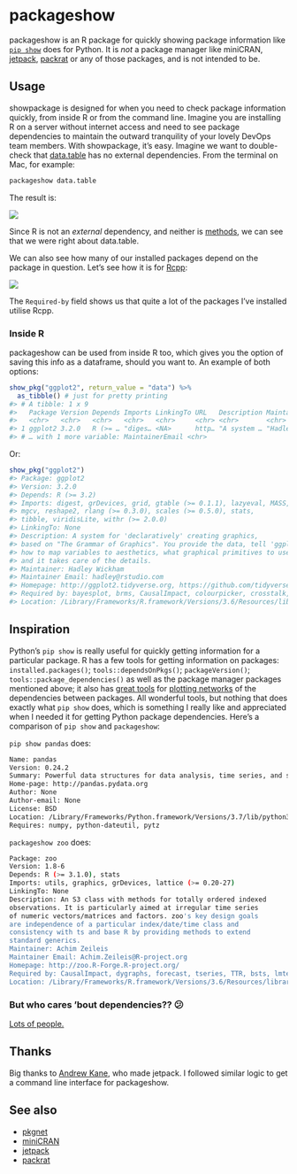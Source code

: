 
<!-- README.md is generated from README.Rmd. Please edit that file -->

# packageshow

<!-- badges: start -->

<!-- badges: end -->

packageshow is an R package for quickly showing package information like
[`pip show`](https://pip.pypa.io/en/stable/reference/pip_show/) does for
Python. It is *not* a package manager like miniCRAN,
[jetpack](https://github.com/ankane/jetpack),
[packrat](https://rstudio.github.io/packrat/) or any of those packages,
and is not intended to be.

## Usage

showpackage is designed for when you need to check package information
quickly, from inside R or from the command line. Imagine you are
installing R on a server without internet access and need to see package
dependencies to maintain the outward tranquility of your lovely DevOps
team members. With showpackage, it’s easy. Imagine we want to
double-check that [data.table](https://github.com/Rdatatable/data.table)
has no external dependencies. From the terminal on Mac, for example:

``` bash
packageshow data.table
```

The result is:

![](https://i.imgur.com/GbGx5dM.png)

Since R is not an *external* dependency, and neither is
[methods](https://stat.ethz.ch/R-manual/R-devel/library/methods/html/methods-package.html),
we can see that we were right about data.table.

We can also see how many of our installed packages depend on the package
in question. Let’s see how it is for
[Rcpp](https://cran.r-project.org/web/packages/Rcpp/index.html):

![](https://i.imgur.com/pGI9GOO.png)

The `Required-by` field shows us that quite a lot of the packages I’ve
installed utilise Rcpp.

### Inside R

packageshow can be used from inside R too, which gives you the option of
saving this info as a dataframe, should you want to. An example of both
options:

``` r
show_pkg("ggplot2", return_value = "data") %>% 
  as_tibble() # just for pretty printing
#> # A tibble: 1 x 9
#>   Package Version Depends Imports LinkingTo URL   Description Maintainer
#>   <chr>   <chr>   <chr>   <chr>   <chr>     <chr> <chr>       <chr>     
#> 1 ggplot2 3.2.0   R (>= … "diges… <NA>      http… "A system … "Hadley W…
#> # … with 1 more variable: MaintainerEmail <chr>
```

Or:

``` r
show_pkg("ggplot2")
#> Package: ggplot2
#> Version: 3.2.0
#> Depends: R (>= 3.2)
#> Imports: digest, grDevices, grid, gtable (>= 0.1.1), lazyeval, MASS,
#> mgcv, reshape2, rlang (>= 0.3.0), scales (>= 0.5.0), stats,
#> tibble, viridisLite, withr (>= 2.0.0)
#> LinkingTo: None
#> Description: A system for 'declaratively' creating graphics,
#> based on "The Grammar of Graphics". You provide the data, tell 'ggplot2'
#> how to map variables to aesthetics, what graphical primitives to use,
#> and it takes care of the details.
#> Maintainer: Hadley Wickham 
#> Maintainer Email: hadley@rstudio.com
#> Homepage: http://ggplot2.tidyverse.org, https://github.com/tidyverse/ggplot2
#> Required by: bayesplot, brms, CausalImpact, colourpicker, crosstalk, dlstats, forecast, ggiraph, ggridges, rstanarm, shinystan, tidyverse, viridis, cowplot, gganimate, ggrepel, plotly, rstan
#> Location: /Library/Frameworks/R.framework/Versions/3.6/Resources/library/ggplot2
```

## Inspiration

Python’s `pip show` is really useful for quickly getting information for
a particular package. R has a few tools for getting information on
packages: `installed.packages()`; `tools::dependsOnPkgs()`;
`packageVersion()`; `tools::package_dependencies()` as well as the
package manager packages mentioned above; it also has [great
tools](https://cran.r-project.org/web/packages/pkgnet/vignettes/pkgnet-intro.html)
for [plotting
networks](https://eranraviv.com/r-tips-and-tricks-package-dependencies/)
of the dependencies between packages. All wonderful tools, but nothing
that does exactly what `pip show` does, which is something I really like
and appreciated when I needed it for getting Python package
dependencies. Here’s a comparison of `pip show` and `packageshow`:

`pip show pandas` does:

``` bash
Name: pandas
Version: 0.24.2
Summary: Powerful data structures for data analysis, time series, and statistics
Home-page: http://pandas.pydata.org
Author: None
Author-email: None
License: BSD
Location: /Library/Frameworks/Python.framework/Versions/3.7/lib/python3.7/site-packages
Requires: numpy, python-dateutil, pytz
```

`packageshow zoo` does:

``` bash
Package: zoo
Version: 1.8-6
Depends: R (>= 3.1.0), stats
Imports: utils, graphics, grDevices, lattice (>= 0.20-27)
LinkingTo: None
Description: An S3 class with methods for totally ordered indexed
observations. It is particularly aimed at irregular time series
of numeric vectors/matrices and factors. zoo's key design goals
are independence of a particular index/date/time class and
consistency with ts and base R by providing methods to extend
standard generics.
Maintainer: Achim Zeileis
Maintainer Email: Achim.Zeileis@R-project.org
Homepage: http://zoo.R-Forge.R-project.org/
Required by: CausalImpact, dygraphs, forecast, tseries, TTR, bsts, lmtest, quantmod, xts
Location: /Library/Frameworks/R.framework/Versions/3.6/Resources/library/zoo
```

### But who cares ’bout dependencies?? 😕

[Lots of
people.](http://dirk.eddelbuettel.com/blog/2018/02/28/#017_dependencies)

## Thanks

Big thanks to [Andrew Kane](https://github.com/ankane), who made
jetpack. I followed similar logic to get a command line interface for
packageshow.

## See also

  - [pkgnet](https://cran.r-project.org/web/packages/pkgnet/vignettes/pkgnet-intro.html)
  - [miniCRAN](https://cran.r-project.org/web/packages/miniCRAN/)
  - [jetpack](https://cran.r-project.org/web/packages/jetpack/)
  - [packrat](https://cran.r-project.org/web/packages/packrat/)
